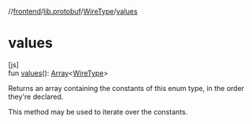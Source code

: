 //[frontend](../../../index.md)/[lib.protobuf](../index.md)/[WireType](index.md)/[values](values.md)

# values

[js]\
fun [values](values.md)(): [Array](https://kotlinlang.org/api/latest/jvm/stdlib/kotlin/-array/index.html)&lt;[WireType](index.md)&gt;

Returns an array containing the constants of this enum type, in the order they're declared.

This method may be used to iterate over the constants.
